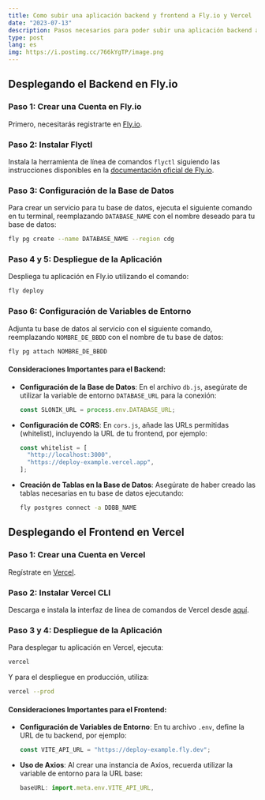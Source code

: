 ```yaml
---
title: Como subir una aplicación backend y frontend a Fly.io y Vercel
date: "2023-07-13"
description: Pasos necesarios para poder subir una aplicación backend a fly.io y una aplicación frontend in vercel.
type: post
lang: es
img: https://i.postimg.cc/766kYgTP/image.png
---
```

## Desplegando el Backend en Fly.io

### Paso 1: Crear una Cuenta en Fly.io
Primero, necesitarás registrarte en [Fly.io](https://fly.io/).

### Paso 2: Instalar Flyctl
Instala la herramienta de línea de comandos `flyctl` siguiendo las instrucciones disponibles en la [documentación oficial de Fly.io](https://fly.io/docs/hands-on/install-flyctl/).

### Paso 3: Configuración de la Base de Datos
Para crear un servicio para tu base de datos, ejecuta el siguiente comando en tu terminal, reemplazando `DATABASE_NAME` con el nombre deseado para tu base de datos:

```sh
fly pg create --name DATABASE_NAME --region cdg
```

### Paso 4 y 5: Despliegue de la Aplicación
Despliega tu aplicación en Fly.io utilizando el comando:

```sh
fly deploy
```

### Paso 6: Configuración de Variables de Entorno
Adjunta tu base de datos al servicio con el siguiente comando, reemplazando `NOMBRE_DE_BBDD` con el nombre de tu base de datos:

```sh
fly pg attach NOMBRE_DE_BBDD
```

#### Consideraciones Importantes para el Backend:

- **Configuración de la Base de Datos**: En el archivo `db.js`, asegúrate de utilizar la variable de entorno `DATABASE_URL` para la conexión:

  ```js
  const SLONIK_URL = process.env.DATABASE_URL;
  ```

- **Configuración de CORS**: En `cors.js`, añade las URLs permitidas (whitelist), incluyendo la URL de tu frontend, por ejemplo:

  ```js
  const whitelist = [
    "http://localhost:3000",
    "https://deploy-example.vercel.app",
  ];
  ```

- **Creación de Tablas en la Base de Datos**: Asegúrate de haber creado las tablas necesarias en tu base de datos ejecutando:

  ```sh
  fly postgres connect -a DDBB_NAME
  ```

## Desplegando el Frontend en Vercel

### Paso 1: Crear una Cuenta en Vercel
Regístrate en [Vercel](https://vercel.com/).

### Paso 2: Instalar Vercel CLI
Descarga e instala la interfaz de línea de comandos de Vercel desde [aquí](https://vercel.com/download).

### Paso 3 y 4: Despliegue de la Aplicación
Para desplegar tu aplicación en Vercel, ejecuta:

```sh
vercel
```

Y para el despliegue en producción, utiliza:

```sh
vercel --prod
```

#### Consideraciones Importantes para el Frontend:

- **Configuración de Variables de Entorno**: En tu archivo `.env`, define la URL de tu backend, por ejemplo:

  ```js
  const VITE_API_URL = "https://deploy-example.fly.dev";
  ```

- **Uso de Axios**: Al crear una instancia de Axios, recuerda utilizar la variable de entorno para la URL base:

  ```js
  baseURL: import.meta.env.VITE_API_URL,
  ```
